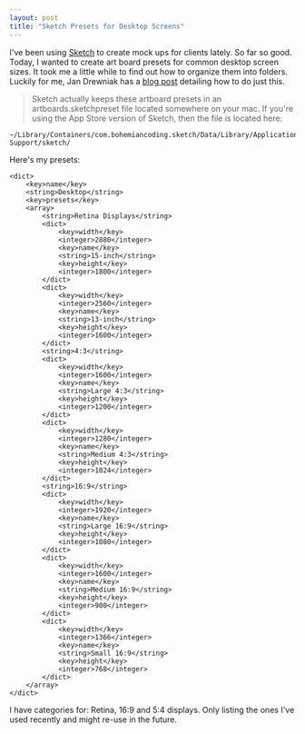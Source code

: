 ```yaml
---
layout: post
title: "Sketch Presets for Desktop Screens"
---
```

I've been using [Sketch](http://bohemiancoding.com/sketch/) to create mock ups for clients lately. So far so good. Today, I wanted to create art board presets for common desktop screen sizes. It took me a little while to find out how to organize them into folders. Luckily for me, Jan Drewniak has a [blog post](http://j4n.co/blog/custom-sketch-art-board-presets) detailing how to do just this.

> Sketch actually keeps these artboard presets in an artboards.sketchpreset file located somewhere on your mac. If you're using the App Store version of Sketch, then the file is located here:

	~/Library/Containers/com.bohemiancoding.sketch/Data/Library/Application  Support/sketch/

Here's my presets:

	<dict>
		<key>name</key>
		<string>Desktop</string>
		<key>presets</key>
		<array>
			<string>Retina Displays</string>
			<dict>
				<key>width</key>
				<integer>2880</integer>
				<key>name</key>
				<string>15-inch</string>
				<key>height</key>
				<integer>1800</integer>
			</dict>
			<dict>
				<key>width</key>
				<integer>2560</integer>
				<key>name</key>
				<string>13-inch</string>
				<key>height</key>
				<integer>1600</integer>
			</dict>
			<string>4:3</string>
			<dict>
				<key>width</key>
				<integer>1600</integer>
				<key>name</key>
				<string>Large 4:3</string>
				<key>height</key>
				<integer>1200</integer>
			</dict>
			<dict>
				<key>width</key>
				<integer>1280</integer>
				<key>name</key>
				<string>Medium 4:3</string>
				<key>height</key>
				<integer>1024</integer>
			</dict>
			<string>16:9</string>
			<dict>
				<key>width</key>
				<integer>1920</integer>
				<key>name</key>
				<string>Large 16:9</string>
				<key>height</key>
				<integer>1080</integer>
			</dict>
			<dict>
				<key>width</key>
				<integer>1600</integer>
				<key>name</key>
				<string>Medium 16:9</string>
				<key>height</key>
				<integer>900</integer>
			</dict>
			<dict>
				<key>width</key>
				<integer>1366</integer>
				<key>name</key>
				<string>Small 16:9</string>
				<key>height</key>
				<integer>768</integer>
			</dict>
		</array>
	</dict>

I have categories for: Retina, 16:9 and 5:4 displays. Only listing the ones I've used recently and might re-use in the future.
